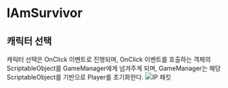 # IAmSurvivor

## 캐릭터 선택

캐릭터 선택은 OnClick 이벤트로 진행되며, OnClick 이벤트를 호출하는 객체의 ScriptableObject를 GameManager에게 넘겨주게 되며, GameManager는 해당 ScriptableObject를 기반으로 Player를 초기화한다.
![IP 패킷](./.image/캐릭터%20선택창.gif)

